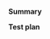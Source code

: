 <!-- Thanks for submitting a pull request! Please provide enough information so that others can review your pull request. The two fields below are mandatory. -->

**Summary**

<!-- Explain the **motivation** for making this change. What existing problem does the pull request solve? -->

**Test plan**

<!-- Demonstrate the code is solid. Example: The exact commands you ran and their output, screenshots / videos if the pull request changes UI. -->

